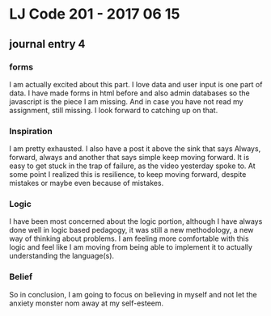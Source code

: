 # LJ Code 201 - 2017 06 15
## journal entry 4

### forms

I am actually excited about this part. I love data and user input is one part of data. I have made forms in html before and also admin databases so the javascript is the piece I am missing. And in case you have not read my assignment, still missing. I look forward to catching up on that.

### Inspiration

I am pretty exhausted. I also have a post it above the sink that says Always, forward, always and another that says simple keep moving forward. It is easy to get stuck in the trap of failure, as the video yesterday spoke to. At some point I realized this is resilience, to keep moving forward, despite mistakes or maybe even because of mistakes.

### Logic  
I have been most concerned about the logic portion, although I have always done well in logic based pedagogy, it was still a new methodology, a new way of thinking about problems. I am feeling more comfortable with this logic and feel like I am moving from being able to implement it to actually understanding the language(s).

### Belief
So in conclusion, I am going to focus on believing in myself and not let the anxiety monster nom away at my self-esteem.
